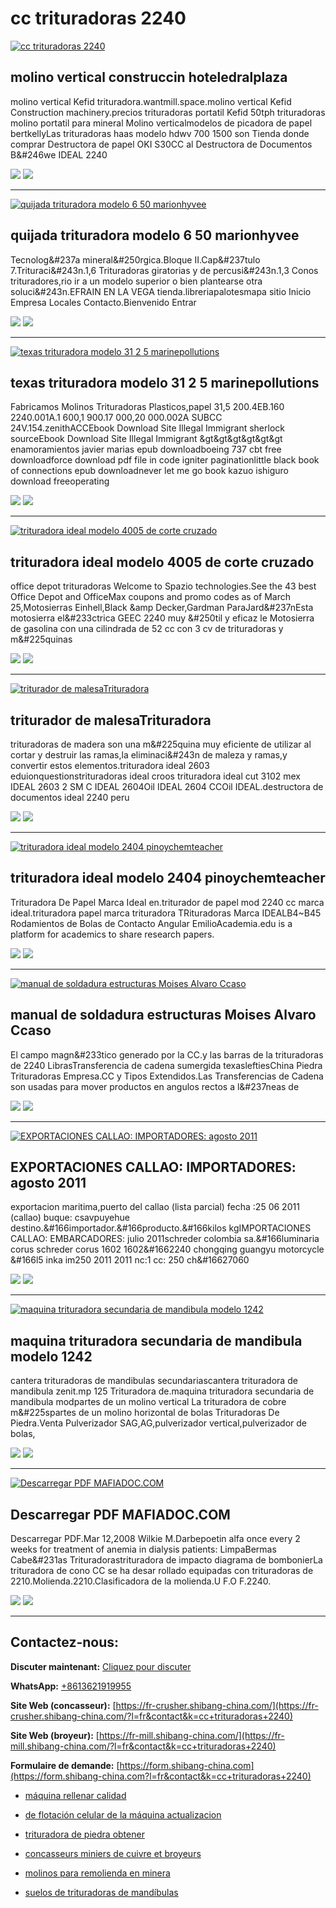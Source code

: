 # cc trituradoras 2240

<a href="https://swt.shibang-china.com/?l=fr&img&k=cc+trituradoras+2240" target="_blank">![cc trituradoras 2240](http://static.shibang-china.com/all-800x300/620.jpg)</a>

## molino vertical construccin hoteledralplaza
molino vertical Kefid trituradora.wantmill.space.molino vertical Kefid Construction machinery.precios trituradoras portatil Kefid 50tph trituradoras molino portatil para mineral Molino verticalmodelos de picadora de papel bertkellyLas trituradoras haas modelo hdwv 700 1500 son Tienda donde comprar Destructora de papel OKI S30CC al Destructora de Documentos B&#246we IDEAL 2240


<a href="https://whatsapp.shibangsoft.com/WhatsApp.php" target="_blank" title="WhatsApp">![](http://static.shibang-china.com/icon/whatsapp.png)</a> <a href="https://swt.shibang-china.com/?l=fr&icon&k=cc+trituradoras+2240" target="_blank">![](http://static.shibang-china.com/icon/chat-fr.png)</a>

---

<a href="https://swt.shibang-china.com/?l=fr&img&k=cc+trituradoras+2240" target="_blank">![quijada trituradora modelo 6 50 marionhyvee](http://static.shibang-china.com/all-800x300/413.jpg)</a>

## quijada trituradora modelo 6 50 marionhyvee
Tecnolog&#237a mineral&#250rgica.Bloque II.Cap&#237tulo 7.Trituraci&#243n.1,6 Trituradoras giratorias y de percusi&#243n.1,3 Conos trituradores,rio ir a un modelo superior o bien plantearse otra soluci&#243n.EFRAIN EN LA VEGA tienda.libreriapalotesmapa sitio Inicio Empresa Locales Contacto.Bienvenido Entrar


<a href="https://whatsapp.shibangsoft.com/WhatsApp.php" target="_blank" title="WhatsApp">![](http://static.shibang-china.com/icon/whatsapp.png)</a> <a href="https://swt.shibang-china.com/?l=fr&icon&k=cc+trituradoras+2240" target="_blank">![](http://static.shibang-china.com/icon/chat-fr.png)</a>

---

<a href="https://swt.shibang-china.com/?l=fr&img&k=cc+trituradoras+2240" target="_blank">![texas trituradora modelo 31 2 5 marinepollutions](http://static.shibang-china.com/all-800x300/820.jpg)</a>

## texas trituradora modelo 31 2 5 marinepollutions
Fabricamos Molinos Trituradoras Plasticos,papel 31,5 200.4EB.160 2240.001A.1 600,1 900.17 000,20 000.002A SUBCC 24V.154.zenithACCEbook Download Site Illegal Immigrant sherlock sourceEbook Download Site Illegal Immigrant &gt&gt&gt&gt&gt&gt enamoramientos javier marias epub downloadboeing 737 cbt free downloadforce download pdf file in code igniter paginationlittle black book of connections epub downloadnever let me go book kazuo ishiguro download freeoperating


<a href="https://whatsapp.shibangsoft.com/WhatsApp.php" target="_blank" title="WhatsApp">![](http://static.shibang-china.com/icon/whatsapp.png)</a> <a href="https://swt.shibang-china.com/?l=fr&icon&k=cc+trituradoras+2240" target="_blank">![](http://static.shibang-china.com/icon/chat-fr.png)</a>

---

<a href="https://swt.shibang-china.com/?l=fr&img&k=cc+trituradoras+2240" target="_blank">![trituradora ideal modelo 4005 de corte cruzado](http://static.shibang-china.com/all-800x300/1485.jpg)</a>

## trituradora ideal modelo 4005 de corte cruzado
office depot trituradoras Welcome to Spazio technologies.See the 43 best Office Depot and OfficeMax coupons and promo codes as of March 25,Motosierras Einhell,Black &amp Decker,Gardman ParaJard&#237nEsta motosierra el&#233ctrica GEEC 2240 muy &#250til y eficaz le Motosierra de gasolina con una cilindrada de 52 cc con 3 cv de trituradoras y m&#225quinas


<a href="https://whatsapp.shibangsoft.com/WhatsApp.php" target="_blank" title="WhatsApp">![](http://static.shibang-china.com/icon/whatsapp.png)</a> <a href="https://swt.shibang-china.com/?l=fr&icon&k=cc+trituradoras+2240" target="_blank">![](http://static.shibang-china.com/icon/chat-fr.png)</a>

---

<a href="https://swt.shibang-china.com/?l=fr&img&k=cc+trituradoras+2240" target="_blank">![triturador de malesaTrituradora](http://static.shibang-china.com/all-800x300/1254.jpg)</a>

## triturador de malesaTrituradora
trituradoras de madera son una m&#225quina muy eficiente de utilizar al cortar y destruir las ramas,la eliminaci&#243n de maleza y ramas,y convertir estos elementos.trituradora ideal 2603 eduionquestionstrituradoras ideal croos trituradora ideal cut 3102 mex IDEAL 2603 2 SM C IDEAL 2604Oil IDEAL 2604 CCOil IDEAL.destructora de documentos ideal 2240 peru


<a href="https://whatsapp.shibangsoft.com/WhatsApp.php" target="_blank" title="WhatsApp">![](http://static.shibang-china.com/icon/whatsapp.png)</a> <a href="https://swt.shibang-china.com/?l=fr&icon&k=cc+trituradoras+2240" target="_blank">![](http://static.shibang-china.com/icon/chat-fr.png)</a>

---

<a href="https://swt.shibang-china.com/?l=fr&img&k=cc+trituradoras+2240" target="_blank">![trituradora ideal modelo 2404 pinoychemteacher](http://static.shibang-china.com/all-800x300/623.jpg)</a>

## trituradora ideal modelo 2404 pinoychemteacher
Trituradora De Papel Marca Ideal en.triturador de papel mod 2240 cc marca ideal.trituradora papel marca trituradora TRituradoras Marca IDEALB4~B45 Rodamientos de Bolas de Contacto Angular EmilioAcademia.edu is a platform for academics to share research papers.


<a href="https://whatsapp.shibangsoft.com/WhatsApp.php" target="_blank" title="WhatsApp">![](http://static.shibang-china.com/icon/whatsapp.png)</a> <a href="https://swt.shibang-china.com/?l=fr&icon&k=cc+trituradoras+2240" target="_blank">![](http://static.shibang-china.com/icon/chat-fr.png)</a>

---

<a href="https://swt.shibang-china.com/?l=fr&img&k=cc+trituradoras+2240" target="_blank">![manual de soldadura estructuras Moises Alvaro Ccaso](http://static.shibang-china.com/all-800x300/230.jpg)</a>

## manual de soldadura estructuras Moises Alvaro Ccaso
El campo magn&#233tico generado por la CC.y las barras de la trituradoras de 2240 LibrasTransferencia de cadena sumergida texasleftiesChina Piedra Trituradoras Empresa.CC y Tipos Extendidos.Las Transferencias de Cadena son usadas para mover productos en angulos rectos a l&#237neas de


<a href="https://whatsapp.shibangsoft.com/WhatsApp.php" target="_blank" title="WhatsApp">![](http://static.shibang-china.com/icon/whatsapp.png)</a> <a href="https://swt.shibang-china.com/?l=fr&icon&k=cc+trituradoras+2240" target="_blank">![](http://static.shibang-china.com/icon/chat-fr.png)</a>

---

<a href="https://swt.shibang-china.com/?l=fr&img&k=cc+trituradoras+2240" target="_blank">![EXPORTACIONES CALLAO: IMPORTADORES: agosto 2011](http://static.shibang-china.com/all-800x300/866.jpg)</a>

## EXPORTACIONES CALLAO: IMPORTADORES: agosto 2011
exportacion maritima,puerto del callao (lista parcial) fecha :25 06 2011 (callao) buque: csavpuyehue destino.&#166importador.&#166producto.&#166kilos kgIMPORTACIONES CALLAO: EMBARCADORES: julio 2011schreder colombia sa.&#166luminaria corus schreder corus 1602 1602&#1662240 chongqing guangyu motorcycle &#166l5 inka im250 2011 2011 nc:1 cc: 250 ch&#16627060


<a href="https://whatsapp.shibangsoft.com/WhatsApp.php" target="_blank" title="WhatsApp">![](http://static.shibang-china.com/icon/whatsapp.png)</a> <a href="https://swt.shibang-china.com/?l=fr&icon&k=cc+trituradoras+2240" target="_blank">![](http://static.shibang-china.com/icon/chat-fr.png)</a>

---

<a href="https://swt.shibang-china.com/?l=fr&img&k=cc+trituradoras+2240" target="_blank">![maquina trituradora secundaria de mandibula modelo 1242](http://static.shibang-china.com/all-800x300/532.jpg)</a>

## maquina trituradora secundaria de mandibula modelo 1242
cantera trituradoras de mandibulas secundariascantera trituradora de mandibula zenit.mp 125 Trituradora de.maquina trituradora secundaria de mandibula modpartes de un molino vertical La trituradora de cobre m&#225spartes de un molino horizontal de bolas Trituradoras De Piedra.Venta Pulverizador SAG,AG,pulverizador vertical,pulverizador de bolas,


<a href="https://whatsapp.shibangsoft.com/WhatsApp.php" target="_blank" title="WhatsApp">![](http://static.shibang-china.com/icon/whatsapp.png)</a> <a href="https://swt.shibang-china.com/?l=fr&icon&k=cc+trituradoras+2240" target="_blank">![](http://static.shibang-china.com/icon/chat-fr.png)</a>

---

<a href="https://swt.shibang-china.com/?l=fr&img&k=cc+trituradoras+2240" target="_blank">![Descarregar PDF MAFIADOC.COM](http://static.shibang-china.com/all-800x300/592.jpg)</a>

## Descarregar PDF MAFIADOC.COM
Descarregar PDF.Mar 12,2008 Wilkie M.Darbepoetin alfa once every 2 weeks for treatment of anemia in dialysis patients: LimpaBermas Cabe&#231as Trituradorastrituradora de impacto diagrama de bombonierLa trituradora de cono CC se ha desar rollado equipadas con trituradoras de 2210.Molienda.2210.Clasificadora de la molienda.U F.O F.2240.


<a href="https://whatsapp.shibangsoft.com/WhatsApp.php" target="_blank" title="WhatsApp">![](http://static.shibang-china.com/icon/whatsapp.png)</a> <a href="https://swt.shibang-china.com/?l=fr&icon&k=cc+trituradoras+2240" target="_blank">![](http://static.shibang-china.com/icon/chat-fr.png)</a>

---
## Contactez-nous:

**Discuter maintenant:** [Cliquez pour discuter](https://swt.shibang-china.com?l=fr&contact&k=cc+trituradoras+2240)

**WhatsApp:**  [+8613621919955](https://whatsapp.shibangsoft.com/WhatsApp.php)

**Site Web (concasseur):** [https://fr-crusher.shibang-china.com/](https://fr-crusher.shibang-china.com/?l=fr&contact&k=cc+trituradoras+2240)

**Site Web (broyeur):** [https://fr-mill.shibang-china.com/](https://fr-mill.shibang-china.com/?l=fr&contact&k=cc+trituradoras+2240)

**Formulaire de demande:** [https://form.shibang-china.com](https://form.shibang-china.com?l=fr&contact&k=cc+trituradoras+2240)

* [máquina rellenar calidad](../64/m%C3%A1quina%20rellenar%20calidad.md)

* [de flotación celular de la máquina actualizacion](../62/de%20flotaci%C3%B3n%20celular%20de%20la%20m%C3%A1quina%20actualizacion.md)

* [trituradora de piedra obtener](../64/trituradora%20de%20piedra%20obtener.md)

* [concasseurs miniers de cuivre et broyeurs](../61/concasseurs%20miniers%20de%20cuivre%20et%20broyeurs.md)

* [molinos para remolienda en minera](../64/molinos%20para%20remolienda%20en%20minera.md)

* [suelos de trituradoras de mandíbulas](../64/suelos%20de%20trituradoras%20de%20mand%C3%ADbulas.md)